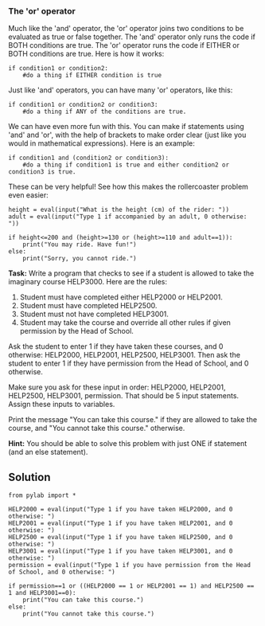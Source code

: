 ### The 'or' operator

Much like the 'and' operator, the 'or' operator joins two conditions to be evaluated as true or false together. The 'and' operator only runs the code if BOTH conditions are true. The 'or' operator runs the code if EITHER or BOTH conditions are true. Here is how it works:

````
if condition1 or condition2:
    #do a thing if EITHER condition is true
````

Just like 'and' operators, you can have many 'or' operators, like this:

````
if condition1 or condition2 or condition3:
    #do a thing if ANY of the conditions are true.
````
 
We can have even more fun with this. You can make if statements using 'and' and 'or', with the help of brackets to make order clear (just like you would in mathematical expressions). Here is an example:

````
if condition1 and (condition2 or condition3):
    #do a thing if condition1 is true and either condition2 or condition3 is true.
````    
These can be very helpful! See how this makes the rollercoaster problem even easier:
 
````
height = eval(input("What is the height (cm) of the rider: "))
adult = eval(input("Type 1 if accompanied by an adult, 0 otherwise: "))

if height<=200 and (height>=130 or (height>=110 and adult==1)):
    print("You may ride. Have fun!")
else:
    print("Sorry, you cannot ride.")
````

**Task:** Write a program that checks to see if a student is allowed to take the imaginary course HELP3000. Here are the rules:


1. Student must have completed either HELP2000 or HELP2001.
2. Student must have completed HELP2500.
3. Student must not have completed HELP3001.
4. Student may take the course and override all other rules if given permission by the Head of School.



Ask the student to enter 1 if they have taken these courses, and 0 otherwise: HELP2000, HELP2001, HELP2500, HELP3001. Then ask the student to enter 1 if they have permission from the Head of School, and 0 otherwise. 

Make sure you ask for these input in order: HELP2000, HELP2001, HELP2500, HELP3001, permission. That should be 5 input statements. Assign these inputs to variables. 

Print the message "You can take this course." if they are allowed to take the course, and "You cannot take this course." otherwise.

**Hint:** You should be able to solve this problem with just ONE if statement (and an else statement).

## Solution

````
from pylab import *

HELP2000 = eval(input("Type 1 if you have taken HELP2000, and 0 otherwise: ")
HELP2001 = eval(input("Type 1 if you have taken HELP2001, and 0 otherwise: ")
HELP2500 = eval(input("Type 1 if you have taken HELP2500, and 0 otherwise: ")
HELP3001 = eval(input("Type 1 if you have taken HELP3001, and 0 otherwise: ")
permission = eval(input("Type 1 if you have permission from the Head of School, and 0 otherwise: ")

if permission==1 or ((HELP2000 == 1 or HELP2001 == 1) and HELP2500 == 1 and HELP3001==0):
    print("You can take this course.")
else:
    print("You cannot take this course.")
````
